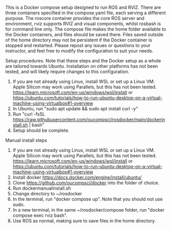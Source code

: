 ﻿This is a Docker compose setup designed to run ROS and RVIZ. There are three containers specified in the compose.yaml file, each serving a different purpose.
The roscore container provides the core ROS server and environment, rviz supports RVIZ and visual components, whilst rosbash is for command line only.
The compose file makes the home folder available to the Docker containers, and files should be saved there. Files saved outside of the home directory may not be persistent if the Docker container is stopped and restarted.
Please repost any issues or questions to your instructor, and feel free to modify the configuration to suit your needs.

Setup procedures. Note that these steps and the Docker setup as a whole are tailored towards Ubuntu. Installation on other platforms has not been tested, and will likely require changes to this configuration.

1. If you are not already using Linux, install WSL or set up a Linux VM. Apple Silicon may work using Parallels, but this has not been tested. https://learn.microsoft.com/en-us/windows/wsl/install or https://ubuntu.com/tutorials/how-to-run-ubuntu-desktop-on-a-virtual-machine-using-virtualbox#1-overview
2. In Ubuntu, run "sudo apt update && sudo apt install curl -y"
3. Run "curl -fsSL https://raw.githubusercontent.com/oucompsci/rosdocker/main/dockerinstall.sh | bash"
4. Setup should be complete.

Manual install steps
1. If you are not already using Linux, install WSL or set up a Linux VM. Apple Silicon may work using Parallels, but this has not been tested. https://learn.microsoft.com/en-us/windows/wsl/install or https://ubuntu.com/tutorials/how-to-run-ubuntu-desktop-on-a-virtual-machine-using-virtualbox#1-overview
2. Install docker https://docs.docker.com/engine/install/ubuntu/
3. Clone https://github.com/oucompsci/docker into the folder of choice.
4. Run dockermanualinstall.sh
5. Change directory to ~/rosdocker
6. In the terminal, run "docker compose up". Note that you should not use sudo.
7. In a new terminal, in the same ~/rosdocker/compose folder, run "docker compose exec rviz bash".
8. Use ROS as normal, making sure to save files in the home directory.
